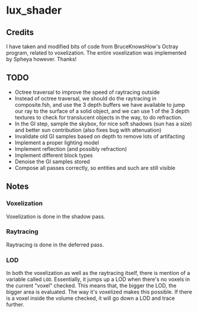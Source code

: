 # lux_shader
## Credits
I have taken and modified bits of code from BruceKnowsHow's Octray program, related to voxelization.
The entire voxelization was implemented by Spheya however.
Thanks!

## TODO
- Octree traversal to improve the speed of raytracing outside
- Instead of octree traversal, we should do the raytracing in composite.fsh, and use the 3 depth buffers we have available to jump our ray to the surface of a solid object, and we can use 1 of the 3 depth textures to check for translucent objects in the way, to do refraction.
- In the GI step, sample the skybox, for nice soft shadows (sun has a size) and better sun contribution (also fixes bug with attenuation)
- Invalidate old GI samples based on depth to remove lots of artifacting
- Implement a proper lighting model
- Implement reflection (and possibly refraction)
- Implement different block types
- Denoise the GI samples stored
- Compose all passes correctly, so entities and such are still visible

## Notes
### Voxelization
Voxelization is done in the shadow pass.

### Raytracing
Raytracing is done in the deferred pass.

### LOD
In both the voxelization as well as the raytracing itself, there is mention of a variable called `LOD`.
Essentially, it jumps up a LOD when there's no voxels in the current "voxel" checked.
This means that, the bigger the LOD, the bigger area is evaluated. The way it's voxelized makes this possible.
If there is a voxel inside the volume checked, it will go down a LOD and trace further.
